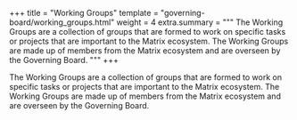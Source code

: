 +++
title = "Working Groups"
template = "governing-board/working_groups.html"
weight = 4
extra.summary = """
The Working Groups are a collection of groups that are formed to work on specific tasks or projects that are important to the Matrix ecosystem. The Working Groups are made up of members from the Matrix ecosystem and are overseen by the Governing Board.
"""
+++

The Working Groups are a collection of groups that are formed to work on specific tasks or projects that are important to the Matrix ecosystem. The Working Groups are made up of members from the Matrix ecosystem and are overseen by the Governing Board.
